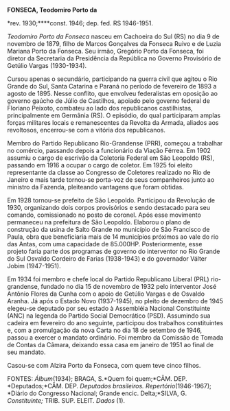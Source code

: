 **FONSECA, Teodomiro Porto da**

\*rev. 1930;****const. 1946; dep. fed. RS 1946-1951.

*Teodomiro Porto da Fonseca* nasceu em Cachoeira do Sul (RS) no dia 9 de
novembro de 1879, filho de Marcos Gonçalves da Fonseca Ruivo e de Luzia
Mariana Porto da Fonseca. Seu irmão, Gregório Porto da Fonseca, foi
diretor da Secretaria da Presidência da República no Governo Provisório
de Getúlio Vargas (1930-1934).

Cursou apenas o secundário, participando na guerra civil que agitou o
Rio Grande do Sul, Santa Catarina e Paraná no período de fevereiro de
1893 a agosto de 1895. Nesse conflito, que envolveu federalistas em
oposição ao governo gaúcho de Júlio de Castilhos, apoiado pelo governo
federal de Floriano Peixoto, combateu ao lado dos republicanos
castilhistas, principalmente em Germânia (RS). O episódio, do qual
participaram amplas forças militares locais e remanescentes da Revolta
da Armada, aliados aos revoltosos, encerrou-se com a vitória dos
republicanos.

Membro do Partido Republicano Rio-Grandense (PRR), começou a trabalhar
no comércio, passando depois a funcionário da Viação Férrea. Em 1902
assumiu o cargo de escrivão da Coletoria Federal em São Leopoldo (RS),
passando em 1916 a ocupar o cargo de coletor. Em 1925 foi eleito
representante da classe ao Congresso de Coletores realizado no Rio de
Janeiro e mais tarde tornou-se porta-voz de seus companheiros junto ao
ministro da Fazenda, pleiteando vantagens que foram obtidas.

Em 1928 tornou-se prefeito de São Leopoldo. Participou da Revolução de
1930, organizando dois corpos provisórios e sendo destacado para seu
comando, comissionado no posto de coronel. Após esse movimento
permaneceu na prefeitura de São Leopoldo. Elaborou o plano de construção
da usina de Salto Grande no município de São Francisco de Paula, obra
que beneficiaria mais de 14 municípios próximos ao vale do rio das
Antas, com uma capacidade de 85.000HP. Posteriormente, esse projeto
faria parte dos programas de governo do interventor no Rio Grande do Sul
Osvaldo Cordeiro de Farias (1938-1943) e do governador Válter Jobim
(1947-1951).

Em 1934 foi membro e chefe local do Partido Republicano Liberal (PRL)
rio-grandense, fundado no dia 15 de novembro de 1932 pelo interventor
José Antônio Flores da Cunha com o apoio de Getúlio Vargas e de Osvaldo
Aranha. Já após o Estado Novo (1937-1945), no pleito de dezembro de 1945
elegeu-se deputado por seu estado à Assembléia Nacional Constituinte
(ANC) na legenda do Partido Social Democrático (PSD). Assumindo sua
cadeira em fevereiro do ano seguinte, participou dos trabalhos
constituintes e, com a promulgação da nova Carta no dia 18 de setembro
de 1946, passou a exercer o mandato ordinário. Foi membro da Comissão de
Tomada de Contas da Câmara, deixando essa casa em janeiro de 1951 ao
final de seu mandato.

Casou-se com Alzira Porto da Fonseca, com quem teve cinco filhos.

FONTES: *Álbum*(1934); BRAGA, S.*Quem foi quem;*CÂM. DEP.
*Deputados;*CÂM. DEP. *Deputados brasileiros.* *Repertório*(1946-1967);
*Diário do Congresso Nacional; Grande encic. Delta;*SILVA, G.
*Constituinte;* TRIB. SUP. ELEIT. *Dados* (1).

 
